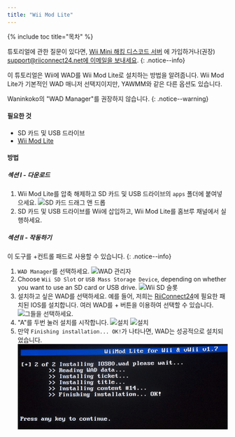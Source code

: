 ```yaml
---
title: "Wii Mod Lite"
---
```


{% include toc title="목차" %}

튜토리얼에 관한 질문이 있다면, [Wii Mini 해킹 디스코드 서버](https://discord.gg/rc24) 에 가입하거나(권장) [support@riiconnect24.net에 이메일을 보내세요](mailto:support@riiconnect24.net).
{: .notice--info}

이 튜토리얼은 Wii에 WAD를 Wii Mod Lite로 설치하는 방법을 알려줍니다. Wii Mod Lite가 기본적인 WAD 매니저 선택지이지만, YAWMM와 같은 다른 옵션도 있습니다.

Waninkoko의 "WAD Manager"를 권장하지 않습니다.
{: .notice--warning}

#### 필요한 것
* SD 카드 및 USB 드라이브
* [Wii Mod Lite](https://github.com/RiiConnect24/Wii-Mod-Lite/releases)

#### 방법

##### 섹션 I - 다운로드

1. Wii Mod Lite를 압축 해제하고 SD 카드 및 USB 드라이브의 `apps` 폴더에 붙여넣으세요. ![SD 카드 드래그 앤 드롭](/images/WiiModLite/1.gif)
2. SD 카드 및 USB 드라이브를 Wii에 삽입하고, Wii Mod Lite를 홈브루 채널에서 실행하세요.

##### 섹션 II - 작동하기

이 도구를 +컨트롤 패드로 사용할 수 있습니다.
{: .notice--info}

1. `WAD Manager`를 선택하세요. ![WAD 관리자](/images/WiiModLite/2.png)
2. Choose `Wii SD Slot` or `USB Mass Storage Device`, depending on whether you want to use an SD card or USB drive. ![Wii SD 슬롯](/images/WiiModLite/3.png)
3. 설치하고 싶은 WAD를 선택하세요. 예를 들어, 저희는 [RiiConnect24](riiconnect24)에 필요한 패치된 IOS를 설치합니다. 여러 WAD를 + 버튼을 이용하여 선택할 수 있습니다. ![그들을 선택하세요.](/images/WiiModLite/4.gif)
4. "A"를 두번 눌러 설치를 시작합니다. ![설치](/images/WiiModLite/5.png) ![설치](/images/WiiModLite/6.png)
5. 만약 `Finishing installation... OK!`가 나타나면, WAD는 성공적으로 설치되었습니다. ![완료](/images/WiiModLite/7.png) 
